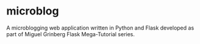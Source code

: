 # microblog
A microblogging web application written in Python and Flask developed as part of Miguel Grinberg Flask Mega-Tutorial series.
